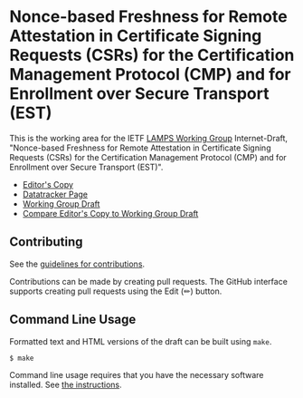 # Nonce-based Freshness for Remote Attestation in Certificate Signing Requests (CSRs) for the Certification Management Protocol (CMP) and for Enrollment over Secure Transport (EST)

This is the working area for the IETF [LAMPS Working Group](https://datatracker.ietf.org/wg/lamps/documents/) Internet-Draft, "Nonce-based Freshness for Remote Attestation in Certificate Signing Requests (CSRs) for the Certification Management Protocol (CMP) and for Enrollment over Secure Transport (EST)".

* [Editor's Copy](https://hannestschofenig.github.io/freshness/#go.draft-ietf-lamps-attestation-freshness.html)
* [Datatracker Page](https://datatracker.ietf.org/doc/draft-ietf-lamps-attestation-freshness)
* [Working Group Draft](https://datatracker.ietf.org/doc/html/draft-ietf-lamps-attestation-freshness)
* [Compare Editor's Copy to Working Group Draft](https://hannestschofenig.github.io/freshness/#go.draft-ietf-lamps-attestation-freshness.diff)


## Contributing

See the
[guidelines for contributions](https://github.com/hannestschofenig/freshness/blob/main/CONTRIBUTING.md).

Contributions can be made by creating pull requests.
The GitHub interface supports creating pull requests using the Edit (✏) button.


## Command Line Usage

Formatted text and HTML versions of the draft can be built using `make`.

```sh
$ make
```

Command line usage requires that you have the necessary software installed.  See
[the instructions](https://github.com/martinthomson/i-d-template/blob/main/doc/SETUP.md).

